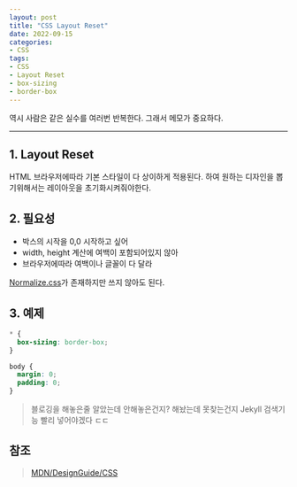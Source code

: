 ```yaml
---
layout: post
title: "CSS Layout Reset"
date: 2022-09-15
categories:
- CSS
tags:
- CSS
- Layout Reset
- box-sizing
- border-box
---
```


역시 사람은 같은 실수를 여러번 반복한다. 그래서 메모가 중요하다.

---

## 1. Layout Reset

HTML 브라우저에따라 기본 스타일이 다 상이하게 적용된다. 하여 원하는 디자인을 뽑기위해서는 레이아웃을 초기화시켜줘야한다.

## 2. 필요성

- 박스의 시작을 0,0 시작하고 싶어
- width, height 계산에 여백이 포함되어있지 않아
- 브라우저에따라 여백이나 글꼴이 다 달라

[Normalize.css](http://necolas.github.io/normalize.css/)가 존재하지만 쓰지 않아도 된다.

## 3. 예제

```css
* {
  box-sizing: border-box;
}

body {
  margin: 0;
  padding: 0;
}
```

> 블로깅을 해놓은줄 알았는데 안해놓은건지? 해놨는데 못찾는건지 Jekyll 검색기능 빨리 넣어야겠다 ㄷㄷ

## 참조

> [MDN/DesignGuide/CSS](https://developer.mozilla.org/ko/docs/MDN/Writing_guidelines/Writing_style_guide/Code_style_guide/CSS)